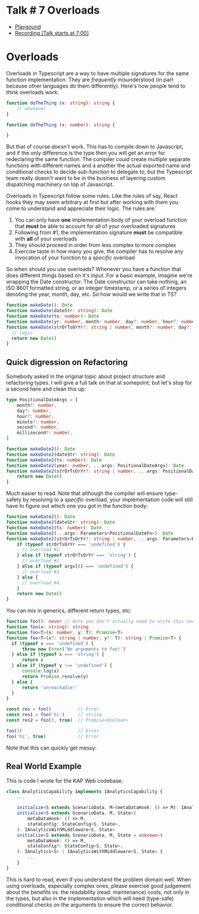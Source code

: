 # Talk \# 7 Overloads

* [Playgound](https://www.typescriptlang.org/play?#code/PTAEHkDcFMCcBsD2BDAJgZ1AKCyUAVAC2gE9RlZpzQB3ZMgF0VEORlAFsBXeBgSwAO8Kuj4BzAHbIGXSpgBmiWKAbFQ6ZByryuEgMb9EE0Hw5DoWiQ2l8jAOlxgipcpVAAqeZQCOXaFfgSd04+dF1UOHQmRFRQAAo+YwEKBlAAI2g9ZC50KkRVOFB4ZAkxLmQxaExUZgKOUFQ+eXk4fwZAgEoHPAAJVoByTEJEGlABaERzFX9Ypg9VRIBrYMQYBBQMWiVFgC4cLB19Q2Ma5yJEsXiADx31BlgLjtuoh9LQAG8sUG-QPBpWBjQNZYAC+OEOBlsJ0QZ0IF2utwkXA4GVgTzur0un1BODwACEuKlVNJQIh5KA9IhZLkPDUqhJ+gxgjRtnYIGskGhMIkCCRxug9A8BKlFPAkKN0IgtKBYDwqnsQI5QABGNnOMjoYY8WICWCIPTQaCxHlKCLKLxSopVTCUszCK4qZgcJRUW3mK5KgBMbIAmlSKSVSRJAiw2FR3O4jNAIyY7RY2jYjOkYmQyaASFTlKs4JzYhDjioAR53NwojGMuQ0sJHeQ9JTdCKlOQxaTyRnZKSORsjepxFIZHIlQBmNkAMUQYpG8It9QAxJ6ADSFqimcyWawF0SSaSycMlnJM4IVt02KtUGh8VTF5BimNp9tZrtcpUAFjZAFErnA9KEqNYoiuxjDKMHAlGQ7agGIfAwEuBQUlKAh8MIyisJgcxyBO7BgSYEiQPqibGPemagPmUI1sgHjoOMP7yHwegrE+qC4mAADKzD-P46havAsQQTkeSMegAD8oAAOrEBIQKFBBrBYSRuiQkmxKpHS1RNC0lBWIWFyYGkyC5LESaXoMOECIS3RgAAkqBUGSbQ0D9G4NCwMgAiIW8cEACLSK6RgvFwBhKGqajeYC8ESP5gXKFkxjWIsVASPkcKlEugaWSx4CgAAHAAbAADMqJFKKBDCAkxeAvBcS5NoGiSApUyj8FoUSaAI1XKBRuQPFUrY4fVkQNP4+TwnBJDQBQS7OlYhBLqg9BLtADB6GybEsCMWzavZSrOZef5Fjy+AsUJ4IKQWoHxaF0BxOil0HKdZHndAl1xHNgIsfczz3I8ty3aRSaPc9DDoIiyKojdPl3UcD3IBdPlxCQsAgyicCTUYqhI6is30EJGMo2tsg46ASLI7Ak2JIS0CE8TmPqJkRioFToN4xwSHwL+lISAzuNoj9EN-cYANwy84CwPg6Aiz6sCE5VbwAD5E0zpOcGjhCMyTWMkGrNNalL3Nk0igJa3juQc1zCvqyEYrs-TRs86Al0fF8JjknEDB8hM5LC6L4uwJLoAALyB6A-ThNAtGSag-QdI7Py-GA2brGgoCzsqTsgqA0DwDSTTxG74xpl7YsS8ogf+8HMtiFHMc-HgCe5snnppxnWcri7ece8r00B0HIec2HiRGlXnyx7XjHJ0OTeZzSw81-HY+zi+adO5QA7GJJozPR0OJKmxWhpCm5DoPFxqxWoSjiIkN6OoheiVlSqS6ogABWmSpJFA5UCUsSUPIyBRSN7t0BsksrQVmkFoKf3ki2aw8BFhBiVMpcgb8pTQAEIgOqS40iEitAwEyURJhFQ6rTU2LBWjkE5hSYQgYFiYC4AIPYWB26gAAAqIFEMcG8l0ACCsAxCYDLgAbSmqoW2GtRH411ubGmLMDaUz1sQm28iWZWxNooqRcAAC6J0ob-Rhk9Hynprq80BJDRSAs9GXUMa9aA71EYYm+vbPm91dGw0BIYoG3NwYmP5pwCxBj4bjTsdTPGdhQkUD4bcVh7CoScJ8jwvhXjoCmLOn4txcRC4+0ltLL6ct1FK1CXYcJwMWFsMvDE+A3DeHoESdXb4OdXbuwLvcEWRdfYlx7qHcOg9o4zxHnPHMGxk6p1junKerdc6NM9s072xdu5l0GDkyuPSnZ9M7AMpO84VmgFGS3Z2Ez87kiKQIvKGi5nB06QPSOyzY7fFHus2Is4J4jObtPLZtz+mJweYvEZWyV6yDXtADecMt5giVH6LgAYBZ8AdDySokkHh6HQLNdSrQtJ-NgLFQBC0loMJ8YoRARiiZSVgMksi+K4g3HsaUdEFdSVJnxQAHnwAAPgpfIkgtx8DomYXqFmuQmXMrpcYRlLKKXZMxKAeWwSlaa05TSxZkqWG8t-AK6u9T25pgdKXc5fculXNqT8VQepRjr1AO+WAepYBxH6AAOWYOE5EbQ0LMHxQAQijpPXZ6rJmgC1T3CuQ83kykWv831nrs5tx9WQV1HTdWXMDTc8KkphB2CQGIClW9E3ouMDyqUv47AYXgDAeGmbtkvKoL0n42adWUD-qwM87ql6gvuGQGe5KQUBiWoQeIcA0TVw5sm6AhT0BdQYHEOIvacItX0B3c1lrQAADIF0ZwtXYZqGhKjR21ba+1vDHVWGdUVRA7qQU4AHakOQhUy7kv6HCD157g3oE9AHI9cQhywVlNALeBxEAEqHFvG9d6P1+C3kAA)
* [Recording \[Talk starts at 7:00\]](https://kproductivity-my.sharepoint.com/personal/andy_gustafson_kroger_com/_layouts/15/onedrive.aspx?id=%2Fpersonal%2Fandy%5Fgustafson%5Fkroger%5Fcom%2FDocuments%2FRecordings%2FMeeting%2D20220124%5F194037%2DMeeting%20Recording%2Emp4&parent=%2Fpersonal%2Fandy%5Fgustafson%5Fkroger%5Fcom%2FDocuments%2FRecordings)

# Overloads

Overloads in Typescript are a way to have multiple signatures for the same function implementation. They are *frequently* misunderstood (in part because other languages do them differently). Here's how people tend to *think* overloads work:

```typescript
function doTheThing (x: string): string {
    // whatever
}

function doTheThing (x: number): string {

}
```

But that of course *doesn't* work. This has to compile down to Javascript, and if the only difference is the type then you will get an error for redeclaring the same function. The compiler *could* create multiple separate functions with different names and a another the actual exported name and conditional checks to decide sub-function to delegate to, but the Typescript team really doesn't want to be in the business of layering custom dispatching machinery on top of Javascript.

Overloads in Typescript follow some rules. Like the rules of say, React hooks they may seem arbitrary at first but after working with them you come to understand and appreciate their logic. The rules are:

1. You can only have **one** implementation body of your overload function that **must** be able to account for all of your overloaded signatures
2. Following from #1, the implementation signature **must** be compatible with **all** of your overloads
3. They should proceed in order from less complex to more complex
4. Exercise taste in how many you give, the compiler has to resolve any invocation of your function to a *specific* overload

So when should you use overloads? Whenever you have a function that does different things based on it's input. For a basic example, imagine we're wrapping the Date constructor. The Date constructor can take nothing, an ISO 8601 formatted string, or an integer timestamp, or a series of integers denoting the year, month, day, etc. So how would we write that in TS?

```typescript
function makeDate(): Date
function makeDate(dateStr: string): Date
function makeDate(ts: number): Date
function makeDate(yr: number, month: number, day?: number, hour?: number, minute?: number, second?: number, millisecond?: number): Date
function makeDate(strOrTsOrYr?: string | number, month?: number, day?: number, hour?: number, minute?: number, second?: number, millisecond?: number): Date {
  // logic
  return new Date()
}
```

## Quick digression on Refactoring

Somebody asked in the original topic about project structure and refactoring types. I will give a full talk on that at somepoint, but let's stop for a second here and clean this up:

```typescript
type PositionalDateArgs = [
    month?: number,
    day?: number,
    hour?: number,
    minute?: number,
    second?: number,
    millisecond?: number,
]

function makeDate2(): Date
function makeDate2(dateStr: string): Date
function makeDate2(ts: number): Date
function makeDate2(year: number, ...args: PositionalDateArgs): Date
function makeDate2(strOrTsOrYr?: string | number, ...args: PositionalDateArgs): Date {
    return new Date()
}
```

Much easier to read. Note that although the compiler will ensure type-safety by resolving to a *specific* overload, your implementation code will still have to figure out which one you got in the function body:

```typescript
function makeDate2(): Date
function makeDate2(dateStr: string): Date
function makeDate2(ts: number): Date
function makeDate2(...args: Parameters<PositionalDateFn>): Date
function makeDate2(strOrTsOrYr?: string | number, ...args: Parameters<PositionalDateFn>): Date {
    if (typeof strOrTsOrYr === 'undefined') {
      // overload #1
    } else if (typeof strOrTsOrYr === 'string') {
      // overload #2
    } else if (typeof args[0] === 'undefined') {
      // overload #3
    } else {
      // overload #4
    }
    return new Date()
}
```

You can mix in generics, different return types, etc:

```typescript
function foo(): never // Note you don't actually need to write this one, it's implied
function foo(x: string): string
function foo<T>(x: number, y: T): Promise<T>
function foo<T>(x?: string | number, y?: T): string | Promise<T> {
  if (typeof x === 'undefined') {
      throw new Error('No arguments to foo!')
  } else if (typeof x === 'string') {
      return x
  } else if (typeof y !== 'undefined') {
      console.log(x)
      return Promise.resolve(y)
  } else {
      return 'unreachable!'
  }
}

const res = foo()          // Error
const res1 = foo('hi')     // string
const res2 = foo(3, true)  // Promise<boolean>

foo(3)                     // Error
foo('hi', true)            // Error
```

Note that this can quickly get messy:

## Real World Example

This is code I wrote for the KAP Web codebase:

```typescript
class AnalyticsCapability implements IAnalyticsCapability {
    ...

    initialize<S extends ScenarioData, M>(metaDataHook: () => M): IAnalytics<S>
    initialize<S extends ScenarioData, M, State>(
        metaDataHook: () => M,
        stateConfig: StateConfig<S, State>,
    ): IAnalyticsWithMiddleware<S, State>
    initialize<S extends ScenarioData, M, State = unknown>(
        metaDataHook: () => M,
        stateConfig?: StateConfig<S, State>,
    ): IAnalytics<S> | IAnalyticsWithMiddleware<S, State> {
        ...
    }
}
```

This is hard to read, even if you understand the problem domain well. When using overloads, especially complex ones, please exercise good judgement about the benefits vs. the readability (read: maintenance) costs, not only in the types, but also in the implementation which will need (type-safe) conditional checks on the arguments to ensure the correct behavior.
